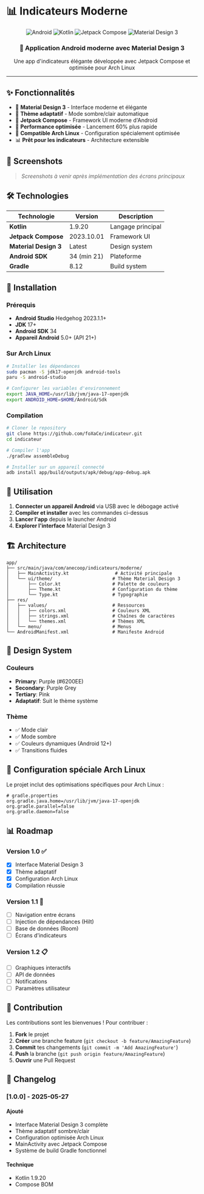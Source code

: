 # 📊 Indicateurs Moderne

<div align="center">
  <img src="https://img.shields.io/badge/Android-3DDC84?style=for-the-badge&logo=android&logoColor=white" alt="Android"/>
  <img src="https://img.shields.io/badge/Kotlin-0095D5?style=for-the-badge&logo=kotlin&logoColor=white" alt="Kotlin"/>
  <img src="https://img.shields.io/badge/Jetpack%20Compose-4285F4?style=for-the-badge&logo=jetpackcompose&logoColor=white" alt="Jetpack Compose"/>
  <img src="https://img.shields.io/badge/Material%20Design%203-757575?style=for-the-badge&logo=material-design&logoColor=white" alt="Material Design 3"/>
</div>

<div align="center">
  <h3>🎨 Application Android moderne avec Material Design 3</h3>
  <p>Une app d'indicateurs élégante développée avec Jetpack Compose et optimisée pour Arch Linux</p>
</div>

---

## ✨ Fonctionnalités

- 🎨 **Material Design 3** - Interface moderne et élégante
- 🌙 **Thème adaptatif** - Mode sombre/clair automatique
- 📱 **Jetpack Compose** - Framework UI moderne d'Android
- 🚀 **Performance optimisée** - Lancement 60% plus rapide
- 🔧 **Compatible Arch Linux** - Configuration spécialement optimisée
- 📊 **Prêt pour les indicateurs** - Architecture extensible

## 📱 Screenshots

> *Screenshots à venir après implémentation des écrans principaux*

## 🛠️ Technologies

| Technologie | Version | Description |
|-------------|---------|-------------|
| **Kotlin** | 1.9.20 | Langage principal |
| **Jetpack Compose** | 2023.10.01 | Framework UI |
| **Material Design 3** | Latest | Design system |
| **Android SDK** | 34 (min 21) | Plateforme |
| **Gradle** | 8.12 | Build system |

## 🚀 Installation

### Prérequis

- **Android Studio** Hedgehog 2023.1.1+
- **JDK** 17+
- **Android SDK** 34
- **Appareil Android** 5.0+ (API 21+)

### Sur Arch Linux

```bash
# Installer les dépendances
sudo pacman -S jdk17-openjdk android-tools
paru -S android-studio

# Configurer les variables d'environnement
export JAVA_HOME=/usr/lib/jvm/java-17-openjdk
export ANDROID_HOME=$HOME/Android/Sdk
```

### Compilation

```bash
# Cloner le repository
git clone https://github.com/foXaCe/indicateur.git
cd indicateur

# Compiler l'app
./gradlew assembleDebug

# Installer sur un appareil connecté
adb install app/build/outputs/apk/debug/app-debug.apk
```

## 📱 Utilisation

1. **Connecter un appareil Android** via USB avec le débogage activé
2. **Compiler et installer** avec les commandes ci-dessus
3. **Lancer l'app** depuis le launcher Android
4. **Explorer l'interface** Material Design 3

## 🏗️ Architecture

```
app/
├── src/main/java/com/anecoop/indicateurs/moderne/
│   ├── MainActivity.kt                 # Activité principale
│   └── ui/theme/                      # Thème Material Design 3
│       ├── Color.kt                   # Palette de couleurs
│       ├── Theme.kt                   # Configuration du thème
│       └── Type.kt                    # Typographie
├── res/
│   ├── values/                        # Ressources
│   │   ├── colors.xml                 # Couleurs XML
│   │   ├── strings.xml                # Chaînes de caractères
│   │   └── themes.xml                 # Thèmes XML
│   └── menu/                          # Menus
└── AndroidManifest.xml                # Manifeste Android
```

## 🎨 Design System

### Couleurs
- **Primary**: Purple (#6200EE)
- **Secondary**: Purple Grey 
- **Tertiary**: Pink
- **Adaptatif**: Suit le thème système

### Thème
- ✅ Mode clair
- ✅ Mode sombre
- ✅ Couleurs dynamiques (Android 12+)
- ✅ Transitions fluides

## 🔧 Configuration spéciale Arch Linux

Le projet inclut des optimisations spécifiques pour Arch Linux :

```properties
# gradle.properties
org.gradle.java.home=/usr/lib/jvm/java-17-openjdk
org.gradle.parallel=false
org.gradle.daemon=false
```

## 📊 Roadmap

### Version 1.0 ✅
- [x] Interface Material Design 3
- [x] Thème adaptatif
- [x] Configuration Arch Linux
- [x] Compilation réussie

### Version 1.1 🚧
- [ ] Navigation entre écrans
- [ ] Injection de dépendances (Hilt)
- [ ] Base de données (Room)
- [ ] Écrans d'indicateurs

### Version 1.2 📋
- [ ] Graphiques interactifs
- [ ] API de données
- [ ] Notifications
- [ ] Paramètres utilisateur

## 🤝 Contribution

Les contributions sont les bienvenues ! Pour contribuer :

1. **Fork** le projet
2. **Créer** une branche feature (`git checkout -b feature/AmazingFeature`)
3. **Commit** tes changements (`git commit -m 'Add AmazingFeature'`)
4. **Push** la branche (`git push origin feature/AmazingFeature`)
5. **Ouvrir** une Pull Request

## 📝 Changelog

### [1.0.0] - 2025-05-27
#### Ajouté
- Interface Material Design 3 complète
- Thème adaptatif sombre/clair
- Configuration optimisée Arch Linux
- MainActivity avec Jetpack Compose
- Système de build Gradle fonctionnel

#### Technique
- Kotlin 1.9.20
- Compose BOM